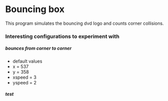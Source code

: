 # Bouncing box

This program simulates the bouncing dvd logo and counts corner collisions.

### Interesting configurations to experiment with

##### bounces from corner to corner
- default values
- x = 537
- y = 358
- xspeed = 3
- yspeed = 2

##### test
